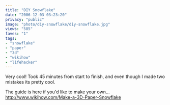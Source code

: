 ```yaml
---
title: "DIY Snowflake"
date: "2006-12-03 03:23:20"
privacy: "public"
image: "photo/diy-snowflake/diy-snowflake.jpg"
views: "585"
faves: "1"
tags:
- "snowflake"
- "paper"
- "3d"
- "wikihow"
- "lifehacker"
---
```

Very cool! Took 45 minutes from start to finish, and even though I
made two mistakes its pretty cool.

The guide is here if you'd like to make your own...
<a href="http://www.wikihow.com/Make-a-3D-Paper-Snowflake">http://www.wikihow.com/Make-a-3D-Paper-Snowflake</a>
